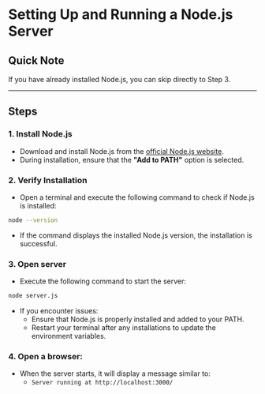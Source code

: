 # Setting Up and Running a Node.js Server

## Quick Note
If you have already installed Node.js, you can skip directly to Step 3.

---

## Steps

### 1. Install Node.js
- Download and install Node.js from the [official Node.js website](https://nodejs.org/).
- During installation, ensure that the **"Add to PATH"** option is selected.

### 2. Verify Installation
- Open a terminal and execute the following command to check if Node.js is installed:
```bash
node --version
```
- If the command displays the installed Node.js version, the installation is successful.

### 3. Open server
- Execute the following command to start the server:
```bash
node server.js
```
- If you encounter issues:
  - Ensure that Node.js is properly installed and added to your PATH.
  - Restart your terminal after any installations to update the environment variables.

### 4. Open a browser:
- When the server starts, it will display a message similar to:
   - ``` Server running at http://localhost:3000/ ```
